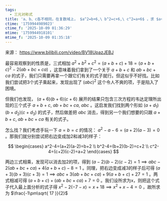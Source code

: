 ```yaml
---
tags:
  - 三元对称式
title: 'a、b、c各不相同，在复数域上， $a^2=b+6,\ b^2=c+6,\ c^2=a+6$ ，求 $a+b+c$'
ctime: '1759944989023'
ctime_f: '2025-10-09 01:36:29'
mtime: '1759944918101'
mtime_f: '2025-10-09 01:35:18'
---
```

来源： https://www.bilibili.com/video/BV18UpazJEBJ

最容易观察到的性质是，三式相加 $a^2+b^2+c^2=(a+b+c)+18=(a+b+c)^2-2(ab+bc+ca)$ ，这意味着我们拿到了一个关于 $a+b+c$ 和 $ab+bc+ca$ 的式子，我们只需要再拿一个跟它们有关的式子就行。但这似乎不好找。比如我们尝试把3个式子乘起来，发现出现了 $(abc)^2$ 这个令人不爽的项，于是陷入了困境。

但我们也发现， $(a+6)(b+6)(c+6)$ 展开的结果只包含三次方程的韦达定理所出现的三个式子 $a+b+c,\ ab+bc+ca,\ abc$ 。这启发我们找到两个形如 $(a+d_{1})(b+d_{2})(c+d_{3})$ 的式子，然后做差把 $abc$ 消去，得到另一个我们想要的只跟 $a+b+c,\ ab+bc+ca$ 有关的式子。

怎么找？我们考虑手玩一下 $a=b=c$ 的情况： $a^2-a-6=(a+2)(a-3)=0$ 。那我们就分别尝试把右边变成加2和减3的样子：

$$
\begin{cases}
a^2-4=(a+2)(a-2)=b+2 \\
b^2-4=(b+2)(b-2)=c+2 \\
c^2-4=(c+2)(c-2)=a+2
\end{cases}
$$

两边三式相乘，发现可以消去加2的项，得到 $(a-2)(b-2)(c-2)=1 \implies abc-2(ab+bc+ca)+4(a+b+c)-8=1$ 。同理，把右边变成减3的样子后可得 $(a+3)(b+3)(c+3)=1 \implies abc+3(ab+bc+ca)+9(a+b+c)+27=1$ 。两式相减可得 $(a+b+c)+(ab+bc+ca)+7=0$ 。我们设所求为x，则把这个式子代入最上面分析的式子得 $x^2-2(-7-x)=x+18 \implies x^2+x-4 = 0$ ，故所求为 $\frac{-1\pm\sqrt{ 17 }}{2}$
